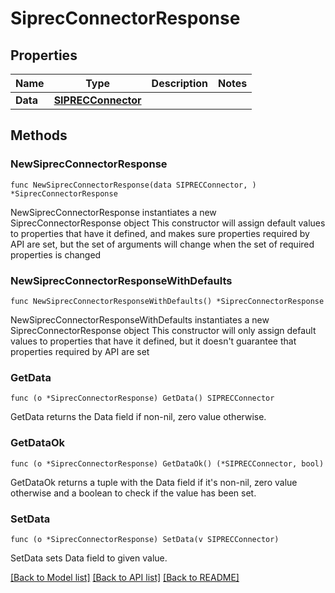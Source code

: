 # SiprecConnectorResponse

## Properties

Name | Type | Description | Notes
------------ | ------------- | ------------- | -------------
**Data** | [**SIPRECConnector**](SIPRECConnector.md) |  | 

## Methods

### NewSiprecConnectorResponse

`func NewSiprecConnectorResponse(data SIPRECConnector, ) *SiprecConnectorResponse`

NewSiprecConnectorResponse instantiates a new SiprecConnectorResponse object
This constructor will assign default values to properties that have it defined,
and makes sure properties required by API are set, but the set of arguments
will change when the set of required properties is changed

### NewSiprecConnectorResponseWithDefaults

`func NewSiprecConnectorResponseWithDefaults() *SiprecConnectorResponse`

NewSiprecConnectorResponseWithDefaults instantiates a new SiprecConnectorResponse object
This constructor will only assign default values to properties that have it defined,
but it doesn't guarantee that properties required by API are set

### GetData

`func (o *SiprecConnectorResponse) GetData() SIPRECConnector`

GetData returns the Data field if non-nil, zero value otherwise.

### GetDataOk

`func (o *SiprecConnectorResponse) GetDataOk() (*SIPRECConnector, bool)`

GetDataOk returns a tuple with the Data field if it's non-nil, zero value otherwise
and a boolean to check if the value has been set.

### SetData

`func (o *SiprecConnectorResponse) SetData(v SIPRECConnector)`

SetData sets Data field to given value.



[[Back to Model list]](../README.md#documentation-for-models) [[Back to API list]](../README.md#documentation-for-api-endpoints) [[Back to README]](../README.md)


